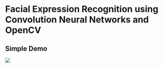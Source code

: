 # Facial Expression Recognition using Convolution Neural Networks and OpenCV

<h2>Simple Demo </h2>

<img src='https://github.com/BlaiseRodrigues/FacialExpressionRecognitio/blob/main/Project/Facial%20Expression%20recognition.gif'>
